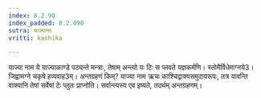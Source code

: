 ```yaml
---
index: 8.2.90
index_padded: 8.2.090
sutra: याज्यान्तः
vritti: kashika

---
```

याज्या नाम ये याज्याकाण्डे पठ्यन्ते मन्त्राः, तेषाम् अन्त्यो यः टिः स प्लवते यज्ञकर्मणि। स्तोमैर्विधेमाग्नये3। जिह्वामग्ने चकृषे हव्यवाह3म्। अन्तग्रहणं किम्? याज्या नाम ऋचः काश्चिद्वाक्यसमुदायरूपः, तत्र यावन्ति वाक्यानि तेषां सर्वेषां टेः प्लुतः प्राप्नोति। सर्वान्त्यस्य एव इष्यते, तदर्थम् अन्तग्रहणम्।